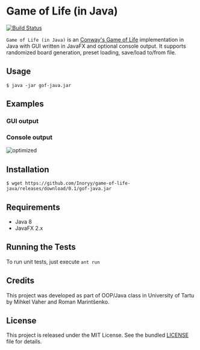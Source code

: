 Game of Life (in Java)
=========

[![Build Status](https://travis-ci.org/Inoryy/game-of-life-java.svg?branch=master)](https://travis-ci.org/Inoryy/game-of-life-java)

`Game of Life (in Java)` is an [Conway's Game of Life](http://en.wikipedia.org/wiki/Conway%27s_Game_of_Life) implementation in Java with GUI written in JavaFX and optional console output.
It supports randomized board generation, preset loading, save/load to/from file.

## Usage

`$ java -jar gof-java.jar`

## Examples

### GUI output



### Console output

![optimized](https://cloud.githubusercontent.com/assets/195271/6559330/d7f4a114-c68a-11e4-9050-975438c39ccd.gif)

## Installation

`$ wget https://github.com/Inoryy/game-of-life-java/releases/download/0.1/gof-java.jar`

## Requirements

* Java 8
* JavaFX 2.x

## Running the Tests

To run unit tests, just execute `ant run`

## Credits

This project was developed as part of OOP/Java class in University of Tartu by Mihkel Vaher and Roman Marintšenko.

## License

This project is released under the MIT License.
See the bundled [LICENSE](LICENSE) file for details.
